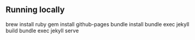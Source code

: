 Running locally
----
brew install ruby
gem install github-pages
bundle install
bundle exec jekyll build
bundle exec jekyll serve
